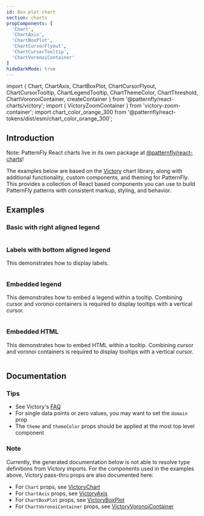 ```yaml
---
id: Box plot chart
section: charts
propComponents: [
  'Chart',
  'ChartAxis',
  'ChartBoxPlot',
  'ChartCursorFlyout',
  'ChartCursorTooltip',
  'ChartVoronoiContainer'
]
hideDarkMode: true
---
```


import { Chart, ChartAxis, ChartBoxPlot, ChartCursorFlyout, ChartCursorTooltip, ChartLegendTooltip, ChartThemeColor, ChartThreshold, ChartVoronoiContainer, createContainer } from '@patternfly/react-charts/victory';
import { VictoryZoomContainer } from 'victory-zoom-container';
import chart_color_orange_300 from '@patternfly/react-tokens/dist/esm/chart_color_orange_300';

## Introduction
Note: PatternFly React charts live in its own package at [@patternfly/react-charts](https://www.npmjs.com/package/@patternfly/react-charts)!

The examples below are based on the [Victory](https://formidable.com/open-source/victory/docs/victory-chart/) chart library, along with additional functionality, custom components, and theming for PatternFly. This provides a collection of React based components you can use to build PatternFly patterns with consistent markup, styling, and behavior.


## Examples
### Basic with right aligned legend
```ts file = "ChartBoxPlotRightAlignedLegend.tsx"

```

### Labels with bottom aligned legend

This demonstrates how to display labels.

```ts file= "ChartBoxPlotLabelsLegend.tsx"

```

### Embedded legend

This demonstrates how to embed a legend within a tooltip. Combining cursor and voronoi containers is required to display tooltips with a vertical cursor.

```ts file = "ChartBoxPlotEmbeddedLegend.tsx"

```

### Embedded HTML

This demonstrates how to embed HTML within a tooltip. Combining cursor and voronoi containers is required to display tooltips with a vertical cursor.

```ts file = "ChartBoxPlotEmbeddedHtml.tsx"

```

## Documentation
### Tips
- See Victory's [FAQ](https://formidable.com/open-source/victory/docs/faq)
- For single data points or zero values, you may want to set the `domain` prop
- The `theme` and `themeColor` props should be applied at the most top level component

### Note
Currently, the generated documentation below is not able to resolve type definitions from Victory imports. For the 
components used in the examples above, Victory pass-thru props are also documented here:

- For `Chart` props, see [VictoryChart](https://formidable.com/open-source/victory/docs/victory-chart)
- For `ChartAxis` props, see [VictoryAxis](https://formidable.com/open-source/victory/docs/victory-axis)
- For `ChartBoxPlot` props, see [VictoryBoxPlot](https://formidable.com/open-source/victory/docs/victory-box-plot)
- For `ChartVoronoiContainer` props, see [VictoryVoronoiContainer](https://formidable.com/open-source/victory/docs/victory-voronoi-container)
